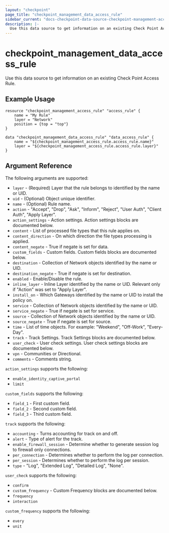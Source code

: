 ```yaml
---
layout: "checkpoint"
page_title: "checkpoint_management_data_access_rule"
sidebar_current: "docs-checkpoint-data-source-checkpoint-management-access-rule"
description: |-
  Use this data source to get information on an existing Check Point Access Rule.
---
```


# checkpoint_management_data_access_rule

Use this data source to get information on an existing Check Point Access Rule.

## Example Usage


```hcl
resource "checkpoint_management_access_rule" "access_rule" {
    name = "My Rule"
	layer = "Network"
	position = {top = "top"}
}

data "checkpoint_management_data_access_rule" "data_access_rule" {
    name = "${checkpoint_management_access_rule.access_rule.name}"
    layer = "${checkpoint_management_access_rule.access_rule.layer}"
}
```

## Argument Reference

The following arguments are supported:

* `layer` - (Required) Layer that the rule belongs to identified by the name or UID.
* `uid` - (Optional) Object unique identifier.
* `name` - (Optional) Rule name.
* `action` - \"Accept\", \"Drop\", \"Ask\", \"Inform\", \"Reject\", \"User Auth\", \"Client Auth\", \"Apply Layer\".
* `action_settings` - Action settings. Action settings blocks are documented below.
* `content` - List of processed file types that this rule applies on.
* `content_direction` - On which direction the file types processing is applied.
* `content_negate` - True if negate is set for data.
* `custom_fields` - Custom fields. Custom fields blocks are documented below.
* `destination` - Collection of Network objects identified by the name or UID.
* `destination_negate` - True if negate is set for destination.
* `enabled` - Enable/Disable the rule.
* `inline_layer` - Inline Layer identified by the name or UID. Relevant only if \"Action\" was set to \"Apply Layer\".
* `install_on` - Which Gateways identified by the name or UID to install the policy on.
* `service` - Collection of Network objects identified by the name or UID.
* `service_negate` - True if negate is set for service.
* `source` - Collection of Network objects identified by the name or UID.
* `source_negate` - True if negate is set for source.
* `time` - List of time objects. For example: \"Weekend\", \"Off-Work\", \"Every-Day\".
* `track` - Track Settings. Track Settings blocks are documented below.
* `user_check` - User check settings. User check settings blocks are documented below.
* `vpn` - Communities or Directional.
* `comments` - Comments string.


`action_settings` supports the following:

* `enable_identity_captive_portal` 
* `limit` 

`custom_fields` supports the following:

* `field_1` - First custom field.
* `field_2` - Second custom field.
* `field_3` - Third custom field.

`track` supports the following:

* `accounting` - Turns accounting for track on and off.
* `alert` - Type of alert for the track.
* `enable_firewall_session` - Determine whether to generate session log to firewall only connections.
* `per_connection` - Determines whether to perform the log per connection.
* `per_session` - Determines whether to perform the log per session.
* `type` - \"Log\", \"Extended Log\", \"Detailed Log\", \"None\".

`user_check` supports the following:

* `confirm`
* `custom_frequency` - Custom Frequency blocks are documented below.
* `frequency`
* `interaction`

`custom_frequency` supports the following:

* `every`
* `unit`











